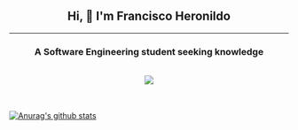 <div align="center">
  <h2>Hi, 👋 I'm Francisco Heronildo</h2>
<hr/>
  <h3>A Software Engineering student seeking knowledge</h3>
<br/>
  <a href="https://www.linkedin.com/in/francisco-heronildo-280ab613a/"><img src="https://img.shields.io/badge/linkedin-%230077B5.svg?&style=for-the-badge&logo=linkedin&logoColor=white"></a>
</div>

<br/>

<!--
**FranciscoHeronildo/FranciscoHeronildo** is a ✨ _special_ ✨ repository because its `README.md` (this file) appears on your GitHub profile.

Here are some ideas to get you started:

- 🔭 I’m currently working on ...
- 🌱 I’m currently learning ...
- 👯 I’m looking to collaborate on ...
- 🤔 I’m looking for help with ...
- 💬 Ask me about ...
- 📫 How to reach me: ...
- 😄 Pronouns: ...
- ⚡ Fun fact: ...

-->

<br/>

[![Anurag's github stats](https://github-readme-stats.vercel.app/api?username=FranciscoHeronildo&theme=dark)](https://github.com/anuraghazra/github-readme-stats)
